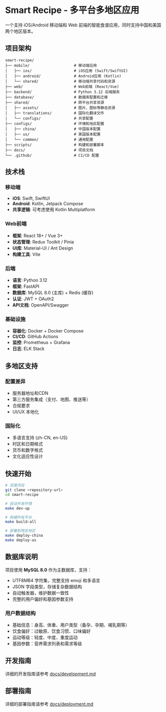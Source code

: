 # Smart Recipe - 多平台多地区应用

一个支持 iOS/Android 移动端和 Web 前端的智能食谱应用，同时支持中国和美国两个地区版本。

## 项目架构

```
smart-recipe/
├── mobile/                    # 移动端应用
│   ├── ios/                   # iOS应用 (Swift/SwiftUI)
│   ├── android/               # Android应用 (Kotlin)
│   └── shared/                # 移动端共享代码和资源
├── web/                       # Web前端 (React/Vue)
├── backend/                   # Python 3.12 后端服务
├── database/                  # 数据库配置和迁移
├── shared/                    # 跨平台共享资源
│   ├── assets/                # 图片、图标等静态资源
│   ├── translations/          # 国际化翻译文件
│   └── configs/               # 共享配置
├── configs/                   # 环境和地区配置
│   ├── china/                 # 中国版本配置
│   ├── us/                    # 美国版本配置
│   └── common/                # 通用配置
├── scripts/                   # 构建和部署脚本
├── docs/                      # 项目文档
└── .github/                   # CI/CD 配置
```

## 技术栈

### 移动端
- **iOS**: Swift, SwiftUI
- **Android**: Kotlin, Jetpack Compose
- **共享逻辑**: 可考虑使用 Kotlin Multiplatform

### Web前端
- **框架**: React 18+ / Vue 3+
- **状态管理**: Redux Toolkit / Pinia
- **UI库**: Material-UI / Ant Design
- **构建工具**: Vite

### 后端
- **语言**: Python 3.12
- **框架**: FastAPI
- **数据库**: MySQL 8.0 (主库) + Redis (缓存)
- **认证**: JWT + OAuth2
- **API文档**: OpenAPI/Swagger

### 基础设施
- **容器化**: Docker + Docker Compose
- **CI/CD**: GitHub Actions
- **监控**: Prometheus + Grafana
- **日志**: ELK Stack

## 多地区支持

### 配置差异
- 服务器地址和CDN
- 第三方服务集成（支付、地图、推送等）
- 合规要求
- UI/UX 本地化

### 国际化
- 多语言支持 (zh-CN, en-US)
- 时区和日期格式
- 货币和数字格式
- 文化适应性设计

## 快速开始

```bash
# 克隆项目
git clone <repository-url>
cd smart-recipe

# 启动开发环境
make dev-up

# 构建所有平台
make build-all

# 部署到特定地区
make deploy-china
make deploy-us
```

## 数据库说明

项目使用 **MySQL 8.0** 作为主数据库，支持：
- UTF8MB4 字符集，完整支持 emoji 和多语言
- JSON 字段类型，存储复杂数据结构
- 自动触发器，维护数据一致性
- 完整的用户偏好和基因参数支持

### 用户数据结构
- 基础信息：身高、体重、用户类型（备孕、孕期、哺乳期等）
- 饮食偏好：过敏原、饮食习惯、口味偏好
- 运动等级：轻度、中度、重度运动
- 基因参数：营养需求列表和需求等级

## 开发指南

详细的开发指南请参考 [docs/development.md](docs/development.md)

## 部署指南

详细的部署指南请参考 [docs/deployment.md](docs/deployment.md) 